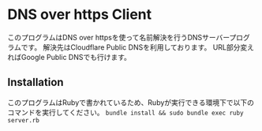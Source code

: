 # DNS over https Client
このプログラムはDNS over httpsを使って名前解決を行うDNSサーバープログラムです。
解決先はCloudflare Public DNSを利用しております。 URL部分変えればGoogle Public DNSでも行けます。

## Installation
このプログラムはRubyで書かれているため、Rubyが実行できる環境下で以下のコマンドを実行してください。
```bundle install && sudo bundle exec ruby server.rb```